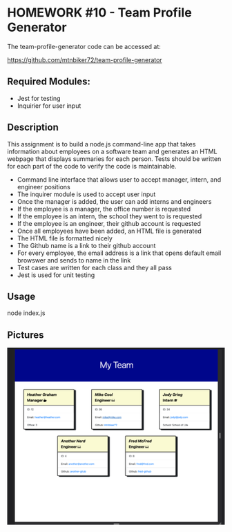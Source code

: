 # HOMEWORK #10 - Team Profile Generator
The team-profile-generator code can be accessed at:

https://github.com/mtnbiker72/team-profile-generator

## Required Modules:
* Jest for testing
* Inquirier for user input

## Description
This assignment is to build a node.js command-line app that takes information about employees on a software team and generates an HTML webpage that displays summaries for each person.  Tests should be written for each part of the code to verify the code is maintainable.

 * Command line interface that allows user to accept manager, intern, and engineer positions
 * The inquirer module is used to accept user input
 * Once the manager is added, the user can add interns and engineers
 * If the employee is a manager, the office number is requested
 * If the employee is an intern, the school they went to is requested
 * If the employee is an engineer, their github account is requested
 * Once all employees have been added, an HTML file is generated
 * The HTML file is formatted nicely
 * The Github name is a link to their github account
 * For every employee, the email address is a link that opens default email browswer and sends to name in the link
 * Test cases are written for each class and they all pass
 * Jest is used for unit testing

## Usage
node index.js

## Pictures
![Getting Started](./src/images/team-profile-generator.png)